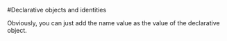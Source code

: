 #Declarative objects and identities

Obviously, you can just add the name value as the value of the declarative object.
